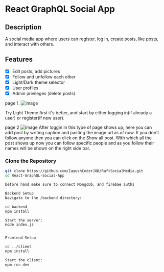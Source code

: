 # React GraphQL Social App

## Description

A social media app where users can register, log in, create posts, like posts, and interact with others.

## Features

- [X] Edit posts, add pictures
- [X] Follow and unfollow each other
- [X] Light/Dark theme selector
- [X] User profiles
- [X] Admin privileges (delete posts)

page 1.
![image](https://github.com/user-attachments/assets/822f8c37-1e7a-4b75-9e0c-fe9b621157a9)

Try Light Theme first it's better, and start by either logging in(if already a user) or register(if new user).

page 2
![image](https://github.com/user-attachments/assets/449aad69-591e-4f8e-8719-69eed6f1b184)
After loggin in this type of page shows up, here you can add post by writing caption and pasting the image url as of now.
If you don't follow anyone then you can click on the Show all post. With which all the post shows up now you can follow specific people and as you follow their names will be shown on the right side bar.



### Clone the Repository

```sh
git clone https://github.com/IayushCoderJOD/RaftSocialMedia.git
cd React-GraphQL-Social-App

before hand make sure to connect MongoDb, and firebae auths

Backend Setup
Navigate to the /backend directory:

cd backend
npm install

Start the server:
node index.js


Frontend Setup

cd ../client
npm install

Start the client:
npm run dev
